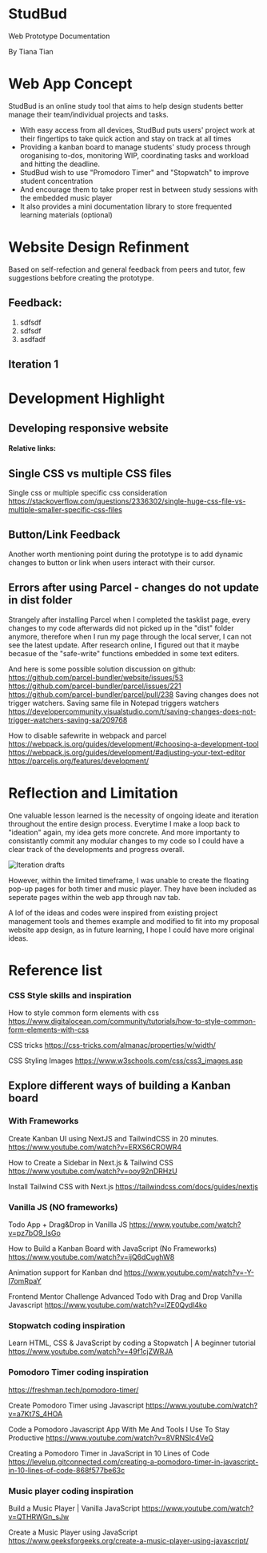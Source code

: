 # StudBud
 
Web Prototype Documentation

By Tiana Tian

# Web App Concept

StudBud is an online study tool that aims to help design students better manage their team/individual projects and tasks.

* With easy access from all devices, StudBud puts users' project work at their fingertips to take quick action and stay on track at all times
* Providing a kanban board to manage students' study process through oroganising to-dos, monitoring WIP, coordinating tasks and workload and hitting the deadline. 
* StudBud wish to use "Promodoro Timer" and "Stopwatch" to improve student concentration 
* And encourage them to take proper rest in between study sessions with the embedded music player
* It also provides a mini documentation library to store frequented learning materials (optional)

# Website Design Refinment

Based on self-refection and general feedback from peers and tutor, few suggestions bebfore creating the prototype.

## Feedback:
1. sdfsdf
2. sdfsdf
3. asdfadf

## Iteration 1



# Development Highlight

## Developing responsive website
#### Relative links:


## Single CSS vs multiple CSS files
Single css or multiple specific css consideration
https://stackoverflow.com/questions/2336302/single-huge-css-file-vs-multiple-smaller-specific-css-files

## Button/Link Feedback
Another worth mentioning point during the prototype is to add dynamic changes to button or link when users interact with their cursor. 


## Errors after using Parcel - changes do not update in dist folder
Strangely after installing Parcel when I completed the tasklist page, every changes to my code afterwards did not picked up in the "dist" folder anymore, therefore when I run my page through the local server, I can not see the latest update. After research online, I figured out that it maybe becasue of the "safe-write" functions embedded in some text editers. 

And here is some possible solution discussion on github:
https://github.com/parcel-bundler/website/issues/53
https://github.com/parcel-bundler/parcel/issues/221
https://github.com/parcel-bundler/parcel/pull/238
Saving changes does not trigger watchers. Saving same file in Notepad triggers watchers
https://developercommunity.visualstudio.com/t/saving-changes-does-not-trigger-watchers-saving-sa/209768

How to disable safewrite in webpack and parcel
https://webpack.js.org/guides/development/#choosing-a-development-tool
https://webpack.js.org/guides/development/#adjusting-your-text-editor
https://parceljs.org/features/development/

# Reflection and Limitation

One valuable lesson learned is the necessity of ongoing ideate and iteration throughout the entire design process. Everytime I make a loop back to "ideation" again, my idea gets more concrete. And more importanty to consistantly commit any modular changes to my code so I could have a clear track of the developments and progress overall.

![Iteration drafts](/readme/commits-history.jpeg) 

However, within the limited timeframe, I was unable to create the floating pop-up pages for both timer and music player. They have been included as seperate pages within the web app through nav tab.


A lof of the ideas and codes were inspired from existing project management tools and themes example and modified to fit into my proposal website app design, as in future learning, I hope I could have more original ideas. 



# Reference list 

### CSS Style skills and inspiration
How to style common form elements with css
https://www.digitalocean.com/community/tutorials/how-to-style-common-form-elements-with-css

CSS tricks
https://css-tricks.com/almanac/properties/w/width/

CSS Styling Images
https://www.w3schools.com/css/css3_images.asp


## Explore different ways of building a Kanban board 

### With Frameworks 
Create Kanban UI using NextJS and TailwindCSS in 20 minutes.
https://www.youtube.com/watch?v=ERXS6CROWR4


How to Create a Sidebar in Next.js & Tailwind CSS
https://www.youtube.com/watch?v=ooy92nDRHzU

Install Tailwind CSS with Next.js
https://tailwindcss.com/docs/guides/nextjs


### Vanilla JS (NO frameworks)

Todo App + Drag&Drop in Vanilla JS
https://www.youtube.com/watch?v=pz7bO9_lsGo

How to Build a Kanban Board with JavaScript (No Frameworks)
https://www.youtube.com/watch?v=ijQ6dCughW8

Animation support for Kanban dnd
https://www.youtube.com/watch?v=-Y-I7omRpaY

Frontend Mentor Challenge Advanced Todo with Drag and Drop Vanilla Javascript
https://www.youtube.com/watch?v=lZE0Qydl4ko


### Stopwatch coding inspiration

Learn HTML, CSS & JavaScript by coding a Stopwatch | A beginner tutorial
https://www.youtube.com/watch?v=49f1cjZWRJA

### Pomodoro Timer coding inspiration


https://freshman.tech/pomodoro-timer/

Create Pomodoro Timer using Javascript
https://www.youtube.com/watch?v=a7Kt7S_4HOA

Code a Pomodoro Javascript App With Me And Tools I Use To Stay Productive
https://www.youtube.com/watch?v=8VRNSIc4VeQ

Creating a Pomodoro Timer in JavaScript in 10 Lines of Code
https://levelup.gitconnected.com/creating-a-pomodoro-timer-in-javascript-in-10-lines-of-code-868f577be63c


### Music player coding inspiration

Build a Music Player | Vanilla JavaScript
https://www.youtube.com/watch?v=QTHRWGn_sJw

Create a Music Player using JavaScript
https://www.geeksforgeeks.org/create-a-music-player-using-javascript/